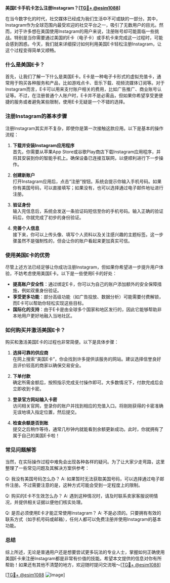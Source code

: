 **美国E卡手机卡怎么注册Instagram？[[TG💪+ @esim1088](https://t.me/s/esim1088)]**

在当今数字化的时代，社交媒体已经成为我们生活中不可或缺的一部分。其中，Instagram作为全球范围内最受欢迎的社交平台之一，吸引了无数用户的目光。然而，对于许多想在美国使用Instagram的用户来说，注册账号却可能面临一些挑战。特别是当你需要通过美国的E卡（电子卡）或手机卡来完成这一过程时，可能会感到困惑。今天，我们就来详细探讨如何利用美国E卡轻松注册Instagram，让这个过程变得简单又顺畅。

### 什么是美国E卡？

首先，让我们了解一下什么是美国E卡。E卡是一种电子卡形式的虚拟充值卡，通常用于购买各种服务和产品，比如游戏点卡、音乐下载、视频流媒体订阅等。对于Instagram而言，E卡可以用来支付账户相关的费用，比如广告推广、商业账号认证等。不过，在注册普通个人账户时，E卡并不是必需品，但如果你希望享受更便捷的服务或者避免某些限制，使用E卡无疑是一个不错的选择。

### 注册Instagram的基本步骤

注册Instagram其实并不复杂，即使你是第一次接触这款应用。以下是基本的操作流程：

1. **下载并安装Instagram应用程序**  
   首先，你需要从苹果App Store或谷歌Play商店下载Instagram应用程序，并将其安装到你的智能手机上。确保设备已连接互联网，以便顺利进行下一步操作。

2. **创建新账户**  
   打开Instagram应用后，点击“注册”按钮。系统会提示你输入手机号码。如果你有美国号码，可以直接填写；如果没有，也可以选择通过电子邮件地址进行注册。

3. **验证身份**  
   输入完信息后，系统会发送一条验证码短信至你的手机号码。输入正确的验证码后，你就完成了初步的身份验证。

4. **完善个人信息**  
   接下来，你可以上传头像、填写个人资料以及关注感兴趣的主题标签。这一步骤虽然不是强制性的，但会让你的账户看起来更加真实可信。

### 使用美国E卡的优势

尽管上述方法已经足够让你成功注册Instagram，但如果你希望进一步提升用户体验，不妨考虑使用美国E卡。以下是一些使用E卡的好处：

- **提高账户安全性**：通过绑定E卡，你可以为自己的账户添加额外的安全保障措施，例如双重身份验证。
- **享受更多功能**：部分高级功能（如广告投放、数据分析）可能需要付费解锁，而E卡可以帮助你轻松实现这些目标。
- **国际化的支持**：由于E卡是由全球多个国家和地区发行的，因此它能够帮助非本地用户更好地融入当地社区。

### 如何购买并激活美国E卡？

购买和激活美国E卡的过程也非常简便。以下是具体步骤：

1. **选择可靠的供应商**  
   在网上搜索“美国E卡”，你会找到许多提供该服务的网站。建议选择信誉良好且评价较高的商家以确保交易安全。

2. **下单付款**  
   确定所需金额后，按照指示完成支付操作即可。大多数情况下，付款完成后会立即收到卡密。

3. **登录官方网站输入卡密**  
   访问相关官网，登录你的账户并找到相应的充值入口。将刚刚获得的卡密准确无误地填入指定位置，然后提交。

4. **检查余额是否到账**  
   提交之后稍作等待，通常几秒钟内就能看到余额更新成功。此时，你就拥有了属于自己的美国E卡啦！

### 常见问题解答

当然，在实际操作过程中难免会出现各种各样的疑问。为了让大家少走弯路，这里整理了一些常见问题及其解决方案供参考：

Q: 我没有美国号码怎么办？
A: 如果暂时无法获取美国号码，可以选择通过电子邮件注册。不过需要注意的是，这种方式可能会受到一定程度上的限制。

Q: 购买的E卡不生效怎么办？
A: 遇到这种情况时，请及时联系卖家客服说明情况，并提供相关证据以便他们核实处理。

Q: 是否必须使用E卡才能正常使用Instagram？
A: 不是必须的。只要拥有有效的联系方式（如手机号码或邮箱），任何人都可以免费注册并使用Instagram的基本功能。

### 总结

综上所述，无论是普通用户还是想要尝试更多玩法的专业人士，掌握如何正确使用美国E卡来注册Instagram都是非常有价值的技能。希望本文提供的信息对你有所帮助！如果还有其他不清楚的地方，欢迎随时提问交流哦～[[TG💪+ @esim1088](https://t.me/s/esim1088)]

[[TG💪+ @esim1088](https://t.me/s/esim1088) ![Image](https://i.postimg.cc/4NQfJmqS/Snipaste-2025-05-13-00-14-12.png)]